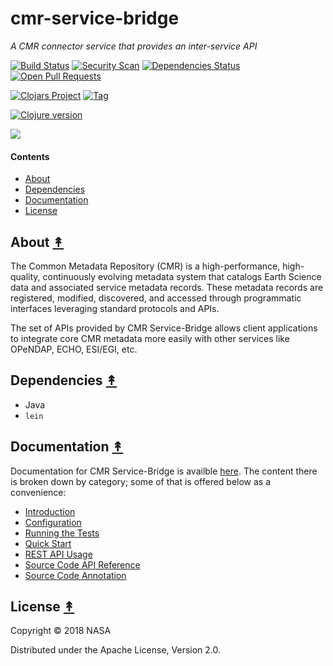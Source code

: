# cmr-service-bridge

*A CMR connector service that provides an inter-service API*

[![Build Status][travis-badge]][travis]
[![Security Scan][security-scan-badge]][travis]
[![Dependencies Status][deps-badge]][travis]
[![Open Pull Requests][prs-badge]][prs]

[![Clojars Project][clojars-badge]][clojars]
[![Tag][tag-badge]][tag]

[![Clojure version][clojure-v]](project.clj)

[![][logo]][logo]


#### Contents

* [About](#about-)
* [Dependencies](#dependencies-)
* [Documentation](#documentation-)
* [License](#license-)


## About [&#x219F;](#contents)

The Common Metadata Repository (CMR) is a high-performance, high-quality,
continuously evolving metadata system that catalogs Earth Science data and
associated service metadata records. These metadata records are registered,
modified, discovered, and accessed through programmatic interfaces leveraging
standard protocols and APIs.

The set of APIs provided by CMR Service-Bridge allows client applications to
integrate core CMR metadata more easily with other services like OPeNDAP,
ECHO, ESI/EGI, etc.


## Dependencies [&#x219F;](#contents)

* Java
* `lein`


## Documentation [&#x219F;](#contents)

Documentation for CMR Service-Bridge is availble
[here](https://cmr.sit.earthdata.nasa.gov/service-bridge/docs). The content there
is broken down by category; some of that is offered below as a convenience:

* [Introduction](https://cmr.sit.earthdata.nasa.gov/service-bridge/docs/current/reference/0000-intro.html)
* [Configuration](https://cmr.sit.earthdata.nasa.gov/service-bridge/docs/current/reference/0500-configuration.html)
* [Running the Tests](https://cmr.sit.earthdata.nasa.gov/service-bridge/docs/current/reference/0750-tests.html)
* [Quick Start](https://cmr.sit.earthdata.nasa.gov/service-bridge/docs/current/reference/1000-quick-start.html)
* [REST API Usage](https://cmr.sit.earthdata.nasa.gov/service-bridge/docs/current/rest-api)
* [Source Code API Reference](https://cmr.sit.earthdata.nasa.gov/service-bridge/docs/current/reference/index.html)
* [Source Code Annotation](https://cmr.sit.earthdata.nasa.gov/service-bridge/docs/current/marginalia/index.html)


## License [&#x219F;](#contents)

Copyright © 2018 NASA

Distributed under the Apache License, Version 2.0.


<!-- Named page links below: /-->

[logo]: https://avatars2.githubusercontent.com/u/32934967?s=200&v=4
[travis]: https://travis-ci.org/cmr-exchange/cmr-service-bridge
[travis-badge]: https://travis-ci.org/cmr-exchange/cmr-service-bridge.png?branch=master
[deps-badge]: https://img.shields.io/badge/deps%20check-passing-brightgreen.svg
[tag-badge]: https://img.shields.io/github/tag/cmr-exchange/cmr-service-bridge.svg
[tag]: https://github.com/cmr-exchange/cmr-service-bridge/tags
[clojure-v]: https://img.shields.io/badge/clojure-1.9.0-blue.svg
[clojars]: https://clojars.org/gov.nasa.earthdata/cmr-service-bridge
[clojars-badge]: https://img.shields.io/clojars/v/gov.nasa.earthdata/cmr-service-bridge.svg
[security-scan-badge]: https://img.shields.io/badge/dependency%20check%20security%20scan-passing-brightgreen.svg
[prs]: https://github.com/pulls?utf8=%E2%9C%93&q=is%3Aopen+is%3Apr+org%3Acmr-exchange+archived%3Afalse+
[prs-badge]: https://img.shields.io/badge/Open%20PRs-org-yellow.svg
